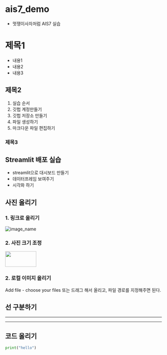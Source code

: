 # ais7_demo

* 멋쟁이사자처럼 AIS7 실습

# 제목1
* 내용1
* 내용2
* 내용3

## 제목2
1. 실습 순서
2. 깃헙 계정만들기
3. 깃헙 저장소 만들기
4. 파일 생성하기
5. 마크다운 파일 편집하기

### 제목3

## Streamlit 배포 실습
* streamlit으로 대시보드 만들기
* 데이터프레임 보여주기
* 시각화 하기

## 사진 올리기

### 1. 링크로 올리기
![image_name](https://user-images.githubusercontent.com/115914215/196315067-c39501c9-3b52-4ef4-949a-8ce1234d1885.png)

### 2. 사진 크기 조정
<img src= https://user-images.githubusercontent.com/115914215/196315067-c39501c9-3b52-4ef4-949a-8ce1234d1885.png width=100 height=50>


### 2. 로컬 이미지 올리기
Add file - choose your files 또는 드래그 해서 올리고, 파일 경로를 지정해주면 된다. 

## 선 구분하기
* * *
---

## 코드 올리기
```python
print("hello")
```


